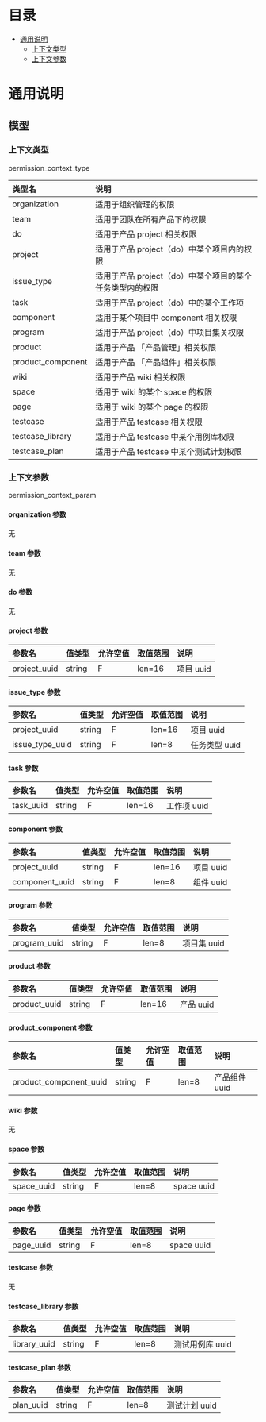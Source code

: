 

# 目录

- [通用说明](#通用说明)
  - [上下文类型](#上下文类型)
  - [上下文参数](#上下文参数)

# 通用说明

## 模型

### 上下文类型

permission_context_type

| 类型名     | 说明                                                               |
|:-----------|:-------------------------------------------------------------------|
| organization       | 适用于组织管理的权限                                       |
| team       | 适用于团队在所有产品下的权限                                       |
| do         | 适用于产品 project 相关权限                                  |
| project    | 适用于产品 project（do）中某个项目内的权限                                       |
| issue_type | 适用于产品 project（do）中某个项目的某个任务类型内的权限                    |
| task       | 适用于产品 project（do）中的某个工作项        |
| component  | 适用于某个项目中 component 相关权限                                    |
| program    | 适用于产品 project（do）中项目集关权限|
| product    | 适用于产品 「产品管理」相关权限 |
| product_component | 适用于产品 「产品组件」相关权限|
| wiki       | 适用于产品 wiki 相关权限 |
| space      | 适用于 wiki 的某个 space 的权限                                    |
| page       | 适用于 wiki 的某个 page 的权限  |
| testcase   | 适用于产品 testcase 相关权限                                    |
| testcase_library| 适用于产品 testcase 中某个用例库权限|
| testcase_plan| 适用于产品 testcase 中某个测试计划权限|


### 上下文参数

permission_context_param

#### organization 参数

无

#### team 参数

无

#### do 参数

无

#### project 参数

| 参数名       | 值类型 | 允许空值 | 取值范围 | 说明      |
|:-------------|:-------|:---------|:---------|:----------|
| project_uuid | string | F        | len=16   | 项目 uuid |

#### issue_type 参数

| 参数名          | 值类型 | 允许空值 | 取值范围 | 说明          |
|:----------------|:-------|:---------|:---------|:--------------|
| project_uuid    | string | F        | len=16   | 项目 uuid     |
| issue_type_uuid | string | F        | len=8    | 任务类型 uuid |

#### task 参数

| 参数名          | 值类型 | 允许空值 | 取值范围 | 说明          |
|:----------------|:-------|:---------|:---------|:--------------|
| task_uuid    | string | F        | len=16   | 工作项 uuid     |

#### component 参数

| 参数名          | 值类型 | 允许空值 | 取值范围 | 说明          |
|:----------------|:-------|:---------|:---------|:--------------|
| project_uuid    | string | F        | len=16   | 项目 uuid     |
| component_uuid  | string | F        | len=8    | 组件 uuid     |

#### program 参数

| 参数名          | 值类型 | 允许空值 | 取值范围 | 说明          |
|:----------------|:-------|:---------|:--------|:--------------|
| program_uuid    | string | F        | len=8   | 项目集 uuid     |

#### product 参数

| 参数名          | 值类型 | 允许空值 | 取值范围 | 说明          |
|:----------------|:-------|:---------|:---------|:--------------|
| product_uuid    | string | F        | len=16   | 产品 uuid     |

#### product_component 参数

| 参数名          | 值类型 | 允许空值 | 取值范围 | 说明          |
|:----------------|:-------|:---------|:--------|:--------------|
| product_component_uuid    | string | F        | len=8   | 产品组件 uuid     |

#### wiki 参数

无

#### space 参数

| 参数名     | 值类型 | 允许空值 | 取值范围 | 说明       |
|:-----------|:-------|:---------|:---------|:-----------|
| space_uuid | string | F        | len=8    | space uuid |

#### page 参数

| 参数名     | 值类型 | 允许空值 | 取值范围 | 说明       |
|:-----------|:-------|:---------|:-------|:-----------|
| page_uuid | string | F        | len=8   | space uuid |

#### testcase 参数

无

#### testcase_library 参数

| 参数名       | 值类型 | 允许空值 | 取值范围 | 说明            |
| :----------- | :----- | :------- | :------- | :-------------- |
| library_uuid | string | F        | len=8    | 测试用例库 uuid |

#### testcase_plan 参数

| 参数名    | 值类型 | 允许空值 | 取值范围 | 说明          |
| :-------- | :----- | :------- | :------- | :------------ |
| plan_uuid | string | F        | len=8    | 测试计划 uuid |
